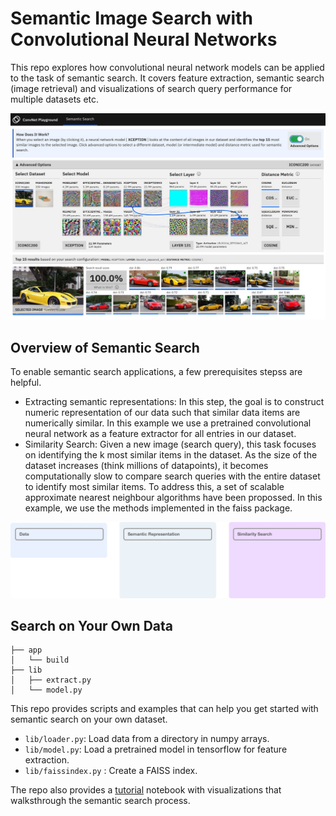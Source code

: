 # Semantic Image Search with Convolutional Neural Networks

This repo explores how convolutional neural network models can be applied to the task of semantic search. It covers feature extraction, semantic search (image retrieval) and visualizations of search query performance for multiple datasets etc.

![ConvNet Playground Screenshot](docs/screen.jpg)

## Overview of Semantic Search

To enable semantic search applications, a few prerequisites stepss are helpful.

- Extracting semantic representations: In this step, the goal is to construct numeric representation of our data such that similar data items are numerically similar. In this example we use a pretrained convolutional neural network as a feature extractor for all entries in our dataset.
- Similarity Search: Given a new image (search query), this task focuses on identifying the k most similar items in the dataset. As the size of the dataset increases (think millions of datapoints), it becomes computationally slow to compare search queries with the entire dataset to identify most similar items. To address this, a set of scalable approximate nearest neighbour algorithms have been propossed. In this example, we use the methods implemented in the faiss package.

![ConvNet Playground Screenshot](docs/architecture.jpg)

## Search on Your Own Data

    ├── app
    │   └── build
    ├── lib
    │   ├── extract.py
    │   └── model.py

This repo provides scripts and examples that can help you get started with semantic search on your own dataset.

- `lib/loader.py`: Load data from a directory in numpy arrays.
- `lib/model.py`: Load a pretrained model in tensorflow for feature extraction.
- `lib/faissindex.py` : Create a FAISS index.

The repo also provides a [tutorial](/notebooks/Tutotrial.ipynb) notebook with visualizations that walksthrough the semantic search process.
